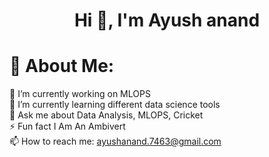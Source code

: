 <h1 align="center">Hi 👋, I'm Ayush anand</h1>

# 💫 About Me:
🔭 I’m currently working on MLOPS <br>🌱 I’m currently learning different data science tools<br>💬 Ask me about Data Analysis, MLOPS, Cricket <br>⚡ Fun fact  I Am An Ambivert <br>📫 How to reach me: ayushanand.7463@gmail.com





